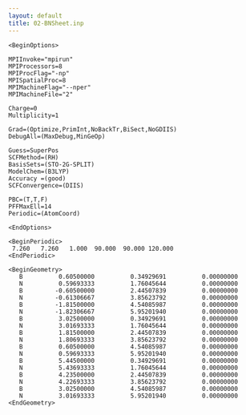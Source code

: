 ```yaml
---
layout: default
title: 02-BNSheet.inp
---
```


    <BeginOptions>

    MPIInvoke="mpirun"
    MPIProcessors=8
    MPIProcFlag="-np"
    MPISpatialProc=8
    MPIMachineFlag="--nper"
    MPIMachineFile="2"

    Charge=0
    Multiplicity=1

    Grad=(Optimize,PrimInt,NoBackTr,BiSect,NoGDIIS)
    DebugAll=(MaxDebug,MinGeOp)

    Guess=SuperPos
    SCFMethod=(RH)
    BasisSets=(STO-2G-SPLIT)
    ModelChem=(B3LYP)
    Accuracy =(good)
    SCFConvergence=(DIIS)

    PBC=(T,T,F)
    PFFMaxEll=14
    Periodic=(AtomCoord)

    <EndOptions>

    <BeginPeriodic>
     7.260   7.260   1.000  90.000  90.000 120.000
    <EndPeriodic>

    <BeginGeometry>
       B          0.60500000          0.34929691          0.00000000
       N          0.59693333          1.76045644          0.00000000
       B         -0.60500000          2.44507839          0.00000000
       N         -0.61306667          3.85623792          0.00000000
       B         -1.81500000          4.54085987          0.00000000
       N         -1.82306667          5.95201940          0.00000000
       B          3.02500000          0.34929691          0.00000000
       N          3.01693333          1.76045644          0.00000000
       B          1.81500000          2.44507839          0.00000000
       N          1.80693333          3.85623792          0.00000000
       B          0.60500000          4.54085987          0.00000000
       N          0.59693333          5.95201940          0.00000000
       B          5.44500000          0.34929691          0.00000000
       N          5.43693333          1.76045644          0.00000000
       B          4.23500000          2.44507839          0.00000000
       N          4.22693333          3.85623792          0.00000000
       B          3.02500000          4.54085987          0.00000000
       N          3.01693333          5.95201940          0.00000000
    <EndGeometry>
